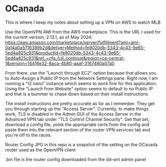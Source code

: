 # OCanada

This is where I keep my notes about setting up a VPN on AWS to watch MLB

Use the OpenVPN AMI from the AWS marketplace. This is the URL I used for the current version, 2.13.1, as of May 2024: https://aws.amazon.com/marketplace/server/fulfillment?ami=ami-0a14a0a5716389b2d&deliveryMethod=fe8020db-5343-4c43-9e65-5ed4a825c931&productId=fe8020db-5343-4c43-9e65-5ed4a825c931&ref_=cfg_full_continue&region=ca-central-1&version=14416e32-8aca-4b80-aaaf-3167480a07a0

From there, use the "Launch through EC2" option because that allows you to Auto-Assign a Public IP from the Network Settings pane. Right now, I am running a "t2.nano" instance which seems to work fine for this application. Using the "Launch from Website" option seems to default to no Public IP and that is a bummer to chase down based on their install instructions

The install instructions are pretty accurate as far as I remember. They get you through starting up the "Access Server". Currently, to make things work, TLS is disabled in the Admin GUI of the Access Server in the Advanced VPN tab under "TLS Control Channel Security". Get that set, download a config file, yoink the appropriate certs from the config and paste them into the relevant section of the router VPN services tab and you're off to the races.

Router Config JPG in this repo is a snapshot of the setting on the OCanada router used as the OpenVPN client

.bin file is the router config downloaded from the dd-wrt admin panel
